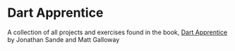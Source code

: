 # Dart Apprentice

A collection of all projects and exercises found in the book, [Dart Apprentice](https://www.raywenderlich.com) by Jonathan Sande and Matt Galloway
